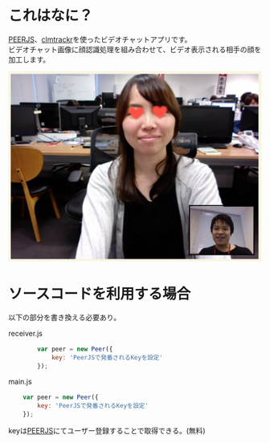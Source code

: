 # これはなに？

[PEERJS](http://peerjs.com/)、[clmtrackr](https://github.com/auduno/clmtrackr)を使ったビデオチャットアプリです。  
ビデオチャット画像に顔認識処理を組み合わせて、ビデオ表示される相手の顔を加工します。

![](https://github.com/hironagai/peerjs/blob/master/peerjs.png)

# ソースコードを利用する場合

以下の部分を書き換える必要あり。  

receiver.js
```javascript
        var peer = new Peer({
            key: 'PeerJSで発番されるKeyを設定'
        });
```

main.js
```javascript
    var peer = new Peer({
        key: 'PeerJSで発番されるKeyを設定'
    });
```

keyは[PEERJS](http://peerjs.com/)にてユーザー登録することで取得できる。(無料)

